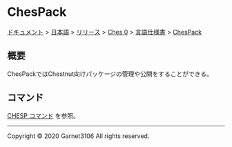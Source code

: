 # ChesPack

[ドキュメント](../../../../../index.md) > [日本語](../../../../index.md) > [リリース](../../../index.md) > [Ches 0](../../index.md) > [言語仕様書](../index.md) > [ChesPack](./index.md)

## 概要

ChesPackではChestnut向けパッケージの管理や公開をすることができる。

## コマンド

[CHESP コマンド](../cmdline/chesp/index.md) を参照。

---

Copyright © 2020 Garnet3106 All rights reserved.
